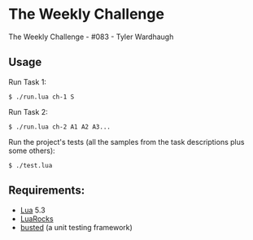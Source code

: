 
# The Weekly Challenge

The Weekly Challenge - #083 - Tyler Wardhaugh

## Usage

Run Task 1:

    $ ./run.lua ch-1 S

Run Task 2:

    $ ./run.lua ch-2 A1 A2 A3...

Run the project's tests (all the samples from the task descriptions plus some others):

    $ ./test.lua

## Requirements:
*   [Lua](https://www.lua.org/) 5.3
*   [LuaRocks](https://luarocks.org/)
*   [busted](https://olivinelabs.com/busted/) (a unit testing framework)
